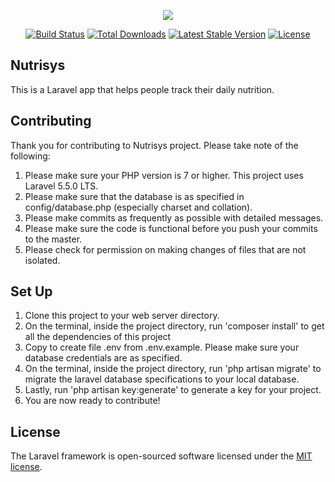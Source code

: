 <p align="center"><img src="https://laravel.com/assets/img/components/logo-laravel.svg"></p>

<p align="center">
<a href="https://travis-ci.org/laravel/framework"><img src="https://travis-ci.org/laravel/framework.svg" alt="Build Status"></a>
<a href="https://packagist.org/packages/laravel/framework"><img src="https://poser.pugx.org/laravel/framework/d/total.svg" alt="Total Downloads"></a>
<a href="https://packagist.org/packages/laravel/framework"><img src="https://poser.pugx.org/laravel/framework/v/stable.svg" alt="Latest Stable Version"></a>
<a href="https://packagist.org/packages/laravel/framework"><img src="https://poser.pugx.org/laravel/framework/license.svg" alt="License"></a>
</p>

## Nutrisys

This is a Laravel app that helps people track their daily nutrition.

## Contributing

Thank you for contributing to Nutrisys project. Please take note of the following:
1. Please make sure your PHP version is 7 or higher. This project uses Laravel 5.5.0 LTS.
2. Please make sure that the database is as specified in config/database.php (especially charset and collation).
3. Please make commits as frequently as possible with detailed messages.
4. Please make sure the code is functional before you push your commits to the master.
5. Please check for permission on making changes of files that are not isolated.

## Set Up

1. Clone this project to your web server directory.
2. On the terminal, inside the project directory, run 'composer install' to get all the dependencies of this project
3. Copy to create file .env from .env.example. Please make sure your database credentials are as specified.
4. On the terminal, inside the project directory, run 'php artisan migrate' to migrate the laravel database specifications to your local database.
5. Lastly, run 'php artisan key:generate' to generate a key for your project.
6. You are now ready to contribute!

## License

The Laravel framework is open-sourced software licensed under the [MIT license](http://opensource.org/licenses/MIT).
